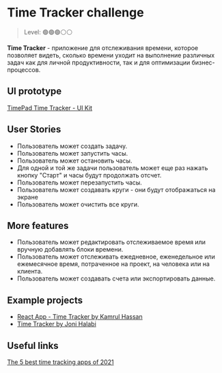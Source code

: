 # Time Tracker challenge

> Level: 🟢🟢🟢⚪️⚪️

**Time Tracker** - приложение для отслеживания времени, которое позволяет видеть, сколько времени уходит на выполнение различных задач как для личной продуктивности, так и для оптимизации бизнес-процессов.

## UI prototype

[TimePad Time Tracker - UI Kit](https://www.figma.com/file/YVeTFygXjn9tEoaF8PZmb7/TimePad-Time-Tracker---UI-Kit-(Community)?node-id=0%3A1)

## User Stories

- Пользователь может создать задачу.
- Пользователь может запустить часы.
- Пользователь может остановить часы.
- Для одной и той же задачи пользователь может еще раз нажать кнопку "Старт" и часы будут продолжать отсчет.
- Пользователь может перезапустить часы.
- Пользователь может создавать круги - они будут отображаться на экране
- Пользователь может очистить все круги.

## More features

- Пользователь может редактировать отслеживаемое время или вручную добавлять блоки времени.
- Пользователь может отслеживать ежедневное, еженедельное или ежемесячное время, потраченное на проект, на человека или на клиента. 
- Пользователь может создавать счета или экспортировать данные. 

## Example projects

- [React App - Time Tracker by Kamrul Hassan](https://codepen.io/kamrulhassan/pen/WXYWEg)
- [Time Tracker by Joni Halabi](https://codepen.io/thatdevgirl/pen/wJBoJX)

## Useful links

[The 5 best time tracking apps of 2021](https://zapier.com/blog/best-time-tracking-apps/)

